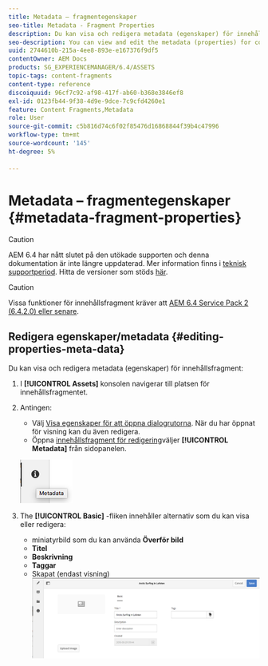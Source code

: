 ```yaml
---
title: Metadata – fragmentegenskaper
seo-title: Metadata - Fragment Properties
description: Du kan visa och redigera metadata (egenskaper) för innehållsfragment.
seo-description: You can view and edit the metadata (properties) for content fragments.
uuid: 2744610b-215a-4ee8-893e-e167376f9df5
contentOwner: AEM Docs
products: SG_EXPERIENCEMANAGER/6.4/ASSETS
topic-tags: content-fragments
content-type: reference
discoiquuid: 96cf7c92-af98-417f-ab60-b368e3846ef8
exl-id: 0123fb44-9f38-4d9e-9dce-7c9cfd4260e1
feature: Content Fragments,Metadata
role: User
source-git-commit: c5b816d74c6f02f85476d16868844f39b4c47996
workflow-type: tm+mt
source-wordcount: '145'
ht-degree: 5%

---
```


# Metadata – fragmentegenskaper {#metadata-fragment-properties}

>[!CAUTION]
>
>AEM 6.4 har nått slutet på den utökade supporten och denna dokumentation är inte längre uppdaterad. Mer information finns i [teknisk supportperiod](https://helpx.adobe.com/support/programs/eol-matrix.html). Hitta de versioner som stöds [här](https://experienceleague.adobe.com/docs/).

>[!CAUTION]
>
>Vissa funktioner för innehållsfragment kräver att [AEM 6.4 Service Pack 2 (6.4.2.0) eller senare](/help/release-notes/sp-release-notes.md).

## Redigera egenskaper/metadata {#editing-properties-meta-data}

Du kan visa och redigera metadata (egenskaper) för innehållsfragment:

1. I **[!UICONTROL Assets]** konsolen navigerar till platsen för innehållsfragmentet.
1. Antingen:

   * Välj [Visa egenskaper för att öppna dialogrutorna](managing-assets-touch-ui.md#editing-properties). När du har öppnat för visning kan du även redigera.
   * Öppna [innehållsfragment för redigering](content-fragments-managing.md#opening-the-fragment-editor)väljer **[!UICONTROL Metadata]** från sidopanelen.

   ![cfm-6420-06](assets/cfm-6420-06.png)

1. The **[!UICONTROL Basic]** -fliken innehåller alternativ som du kan visa eller redigera:

   * miniatyrbild som du kan använda **Överför bild**
   * **Titel**
   * **Beskrivning**
   * **Taggar**
   * Skapat (endast visning)
   ![cfm-6420-07](assets/cfm-6420-07.png)
